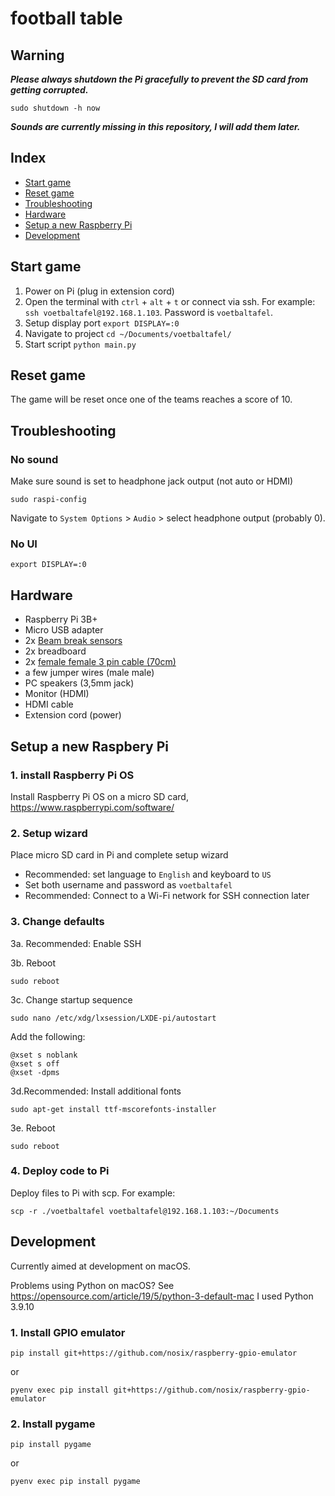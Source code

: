 # football table

## Warning

***Please always shutdown the Pi gracefully to prevent the SD card from getting corrupted.***

`sudo shutdown -h now`

***Sounds are currently missing in this repository, I will add them later.***

## Index

- [Start game](#start-game)
- [Reset game](#reset-game)
- [Troubleshooting](#troubleshooting)
- [Hardware](#hardware)
- [Setup a new Raspberry Pi](#setup-a-new-raspberry-pi)
- [Development](#development)

<a name="start-game"></a>
## Start game

1. Power on Pi (plug in extension cord)
2. Open the terminal with `ctrl` + `alt` + `t` or connect via ssh. For example: `ssh voetbaltafel@192.168.1.103`. Password is `voetbaltafel`.
3. Setup display port `export DISPLAY=:0`
4. Navigate to project `cd ~/Documents/voetbaltafel/`
5. Start script `python main.py`

<a name="reset-game"></a>
## Reset game

The game will be reset once one of the teams reaches a score of 10.

<a name="troubleshooting"></a>
## Troubleshooting

### No sound

Make sure sound is set to headphone jack output (not auto or HDMI)

`sudo raspi-config`

Navigate to `System Options` > `Audio` > select headphone output (probably 0).

### No UI

`export DISPLAY=:0`

<a name="hardware"></a>
## Hardware

- Raspberry Pi 3B+
- Micro USB adapter
- 2x [Beam break sensors](https://www.bitsandparts.nl/Infrarood-IR-Break-Beam-Onderbrekings-sensor-3mm-Adafruit-2167-p109702)
- 2x breadboard
- 2x [female female 3 pin cable (70cm)](https://opencircuit.nl/product/70cm-3pin-female-female-kabel)
- a few jumper wires (male male)
- PC speakers (3,5mm jack)
- Monitor (HDMI)
- HDMI cable
- Extension cord (power)

<a name="setup-a-new-raspberry-pi"></a>
## Setup a new Raspbery Pi

### 1. install Raspberry Pi OS

Install Raspberry Pi OS on a micro SD card, https://www.raspberrypi.com/software/

### 2. Setup wizard

Place micro SD card in Pi and complete setup wizard

- Recommended: set language to `English` and keyboard to `US`
- Set both username and password as `voetbaltafel`
- Recommended: Connect to a Wi-Fi network for SSH connection later

### 3. Change defaults

3a. Recommended: Enable SSH

3b. Reboot

`sudo reboot`

3c. Change startup sequence 
  
`sudo nano /etc/xdg/lxsession/LXDE-pi/autostart`

Add the following:
```
@xset s noblank
@xset s off
@xset -dpms
```

3d.Recommended: Install additional fonts

`sudo apt-get install ttf-mscorefonts-installer`

3e. Reboot

`sudo reboot`

### 4. Deploy code to Pi

Deploy files to Pi with scp. For example:

`scp -r ./voetbaltafel voetbaltafel@192.168.1.103:~/Documents`

<a name="start-development"></a>
## Development

Currently aimed at development on macOS. 

Problems using Python on macOS?
See https://opensource.com/article/19/5/python-3-default-mac
I used Python 3.9.10

### 1. Install GPIO emulator

`pip install git+https://github.com/nosix/raspberry-gpio-emulator`

or

`pyenv exec pip install git+https://github.com/nosix/raspberry-gpio-emulator`

### 2. Install pygame

`pip install pygame`

or

`pyenv exec pip install pygame`
